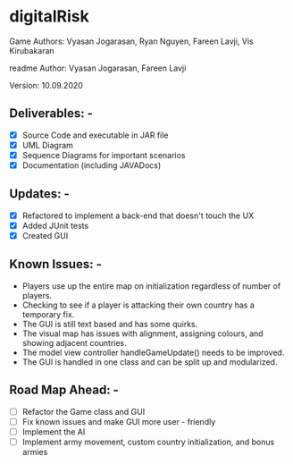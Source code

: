 # digitalRisk

Game Authors: Vyasan Jogarasan, Ryan Nguyen, Fareen Lavji, Vis Kirubakaran

readme Author: Vyasan Jogarasan, Fareen Lavji

Version: 10.09.2020

## Deliverables: -
- [x] Source Code and executable in JAR file
- [x] UML Diagram
- [x] Sequence Diagrams for important scenarios
- [x] Documentation (including JAVADocs)

## Updates: -
- [x] Refactored to implement a back-end that doesn't touch the UX
- [x] Added JUnit tests
- [x] Created GUI

## Known Issues: -
* Players use up the entire map on initialization regardless of number of players.
* Checking to see if a player is attacking their own country has a temporary fix.
* The GUI is still text based and has some quirks.
* The visual map has issues with alignment, assigning colours, and showing adjacent countries.
* The model view controller handleGameUpdate() needs to be improved.
* The GUI is handled in one class and can be split up and modularized.

## Road Map Ahead: -
- [ ] Refactor the Game class and GUI
- [ ] Fix known issues and make GUI more user - friendly
- [ ] Implement the AI
- [ ] Implement army movement, custom country initialization, and bonus armies

